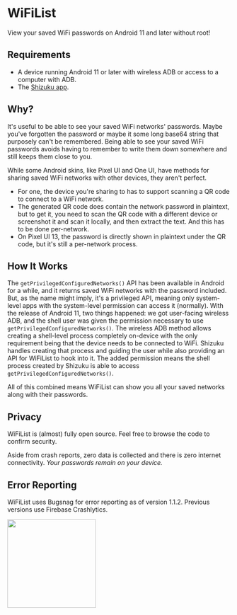 # WiFiList
View your saved WiFi passwords on Android 11 and later without root!

## Requirements
- A device running Android 11 or later with wireless ADB or access to a computer with ADB.
- The [Shizuku app](https://shizuku.rikka.app).

## Why?
It's useful to be able to see your saved WiFi networks' passwords. Maybe you've forgotten the password or maybe it some long base64 string that purposely can't be remembered.
Being able to see your saved WiFi passwords avoids having to remember to write them down somewhere and still keeps them close to you.

While some Android skins, like Pixel UI and One UI, have methods for sharing saved WiFi networks with other devices, they aren't perfect.

- For one, the device you're sharing to has to support scanning a QR code to connect to a WiFi network.
- The generated QR code does contain the network password in plaintext, but to get it, you need to scan the QR code with a different device or screenshot it and scan it locally, and then extract the text. And this has to be done per-network.
- On Pixel UI 13, the password is directly shown in plaintext under the QR code, but it's still a per-network process.

## How It Works
The `getPrivilegedConfiguredNetworks()` API has been available in Android for a while, and it returns saved WiFi networks with the password included.
But, as the name might imply, it's a privileged API, meaning only system-level apps with the system-level permission can access it (normally).
With the release of Android 11, two things happened: we got user-facing wireless ADB, and the shell user was given the permission necessary to use `getPrivilegedConfiguredNetworks()`.
The wireless ADB method allows creating a shell-level process completely on-device with the only requirement being that the device needs to be connected to WiFi. Shizuku handles creating that process and guiding the user while also providing an API for WiFiList to hook into it.
The added permission means the shell process created by Shizuku is able to access `getPrivilegedConfiguredNetworks()`.

All of this combined means WiFiList can show you all your saved networks along with their passwords.

## Privacy
WiFiList is (almost) fully open source. Feel free to browse the code to confirm security.

Aside from crash reports, zero data is collected and there is zero internet connectivity. *Your passwords remain on your device.*

## Error Reporting
WiFiList uses Bugsnag for error reporting as of version 1.1.2. Previous versions use Firebase Crashlytics.

<a href="https://www.bugsnag.com"><img src="https://assets-global.website-files.com/607f4f6df411bd01527dc7d5/63bc40cd9d502eda8ea74ce7_Bugsnag%20Full%20Color.svg" width="200"></a>
